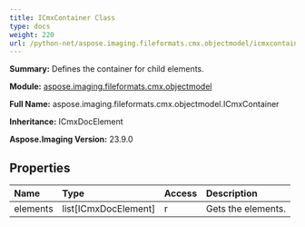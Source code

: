 ```yaml
---
title: ICmxContainer Class
type: docs
weight: 220
url: /python-net/aspose.imaging.fileformats.cmx.objectmodel/icmxcontainer/
---
```


**Summary:** Defines the container for child elements.

**Module:** [aspose.imaging.fileformats.cmx.objectmodel](/imaging/python-net/aspose.imaging.fileformats.cmx.objectmodel/)

**Full Name:** aspose.imaging.fileformats.cmx.objectmodel.ICmxContainer

**Inheritance:** ICmxDocElement

**Aspose.Imaging Version:** 23.9.0

## **Properties**
| **Name** | **Type** | **Access** | **Description** |
| :- | :- | :- | :- |
| elements | list[ICmxDocElement] | r | Gets the elements. |


